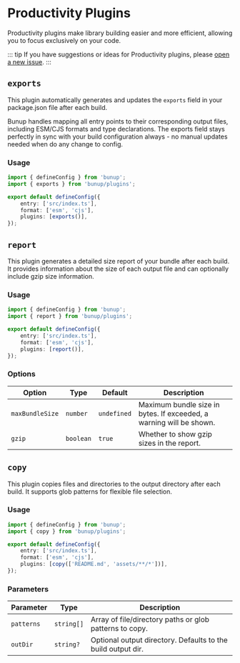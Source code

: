 # Productivity Plugins

Productivity plugins make library building easier and more efficient, allowing you to focus exclusively on your code.

::: tip
If you have suggestions or ideas for Productivity plugins, please [open a new issue](https://github.com/arshad-yaseen/bunup/issues/new).
:::

## `exports`

This plugin automatically generates and updates the `exports` field in your package.json file after each build. 

Bunup handles mapping all entry points to their corresponding output files, including ESM/CJS formats and type declarations. The exports field stays perfectly in sync with your build configuration always - no manual updates needed when do any change to config.

### Usage

```ts
import { defineConfig } from 'bunup';
import { exports } from 'bunup/plugins';

export default defineConfig({
	entry: ['src/index.ts'],
	format: ['esm', 'cjs'],
	plugins: [exports()],
});
```

## `report`

This plugin generates a detailed size report of your bundle after each build. It provides information about the size of each output file and can optionally include gzip size information.

### Usage

```ts
import { defineConfig } from 'bunup';
import { report } from 'bunup/plugins';

export default defineConfig({
	entry: ['src/index.ts'],
	format: ['esm', 'cjs'],
	plugins: [report()],
});
```

### Options

| Option          | Type      | Default     | Description                                                         |
| --------------- | --------- | ----------- | ------------------------------------------------------------------- |
| `maxBundleSize` | `number`  | `undefined` | Maximum bundle size in bytes. If exceeded, a warning will be shown. |
| `gzip`          | `boolean` | `true`      | Whether to show gzip sizes in the report.                           |

## `copy`

This plugin copies files and directories to the output directory after each build. It supports glob patterns for flexible file selection.

### Usage

```ts
import { defineConfig } from 'bunup';
import { copy } from 'bunup/plugins';

export default defineConfig({
	entry: ['src/index.ts'],
	format: ['esm', 'cjs'],
	plugins: [copy(['README.md', 'assets/**/*'])],
});
```

### Parameters

| Parameter | Type       | Description                                                    |
| --------- | ---------- | -------------------------------------------------------------- |
| `patterns` | `string[]` | Array of file/directory paths or glob patterns to copy.       |
| `outDir`   | `string?`  | Optional output directory. Defaults to the build output dir.  |
